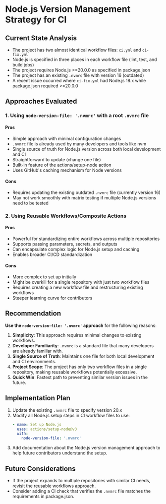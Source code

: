 # Node.js Version Management Strategy for CI

## Current State Analysis

- The project has two almost identical workflow files: `ci.yml` and `ci-fix.yml`
- Node.js is specified in three places in each workflow file (lint, test, and build jobs)
- The project requires Node.js >=20.0.0 as specified in package.json
- The project has an existing `.nvmrc` file with version 16 (outdated)
- A recent issue occurred where `ci-fix.yml` had Node.js 18.x while package.json required >=20.0.0

## Approaches Evaluated

### 1. Using `node-version-file: '.nvmrc'` with a root `.nvmrc` file

#### Pros

- Simple approach with minimal configuration changes
- `.nvmrc` file is already used by many developers and tools like nvm
- Single source of truth for Node.js version across both local development and CI
- Straightforward to update (change one file)
- Built-in feature of the actions/setup-node action
- Uses GitHub's caching mechanism for Node versions

#### Cons

- Requires updating the existing outdated `.nvmrc` file (currently version 16)
- May not work smoothly with matrix testing if multiple Node.js versions need to be tested

### 2. Using Reusable Workflows/Composite Actions

#### Pros

- Powerful for standardizing entire workflows across multiple repositories
- Supports passing parameters, secrets, and outputs
- Can encapsulate complex logic for Node.js setup and caching
- Enables broader CI/CD standardization

#### Cons

- More complex to set up initially
- Might be overkill for a single repository with just two workflow files
- Requires creating a new workflow file and restructuring existing workflows
- Steeper learning curve for contributors

## Recommendation

**Use the `node-version-file: '.nvmrc'` approach** for the following reasons:

1. **Simplicity**: This approach requires minimal changes to existing workflows.
2. **Developer Familiarity**: `.nvmrc` is a standard file that many developers are already familiar with.
3. **Single Source of Truth**: Maintains one file for both local development and CI environments.
4. **Project Scope**: The project has only two workflow files in a single repository, making reusable workflows potentially excessive.
5. **Quick Win**: Fastest path to preventing similar version issues in the future.

## Implementation Plan

1. Update the existing `.nvmrc` file to specify version 20.x
2. Modify all Node.js setup steps in CI workflow files to use:
   ```yaml
   - name: Set up Node.js
     uses: actions/setup-node@v3
     with:
       node-version-file: '.nvmrc'
   ```
3. Add documentation about the Node.js version management approach to help future contributors understand the setup.

## Future Considerations

- If the project expands to multiple repositories with similar CI needs, revisit the reusable workflows approach.
- Consider adding a CI check that verifies the `.nvmrc` file matches the requirements in package.json.
